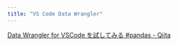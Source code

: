 ```yaml
---
title: "VS Code Data Wrangler"
---
```


[Data Wrangler for VSCode を試してみる #pandas - Qiita](https://qiita.com/ryoma-nagata/items/aff6206ffaa4af318909)
